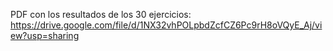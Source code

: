 PDF con los resultados de los 30 ejercicios: https://drive.google.com/file/d/1NX32vhPOLpbdZcfCZ6Pc9rH8oVQyE_Aj/view?usp=sharing
